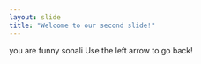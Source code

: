 ```yaml
---
layout: slide
title: "Welcome to our second slide!"
---
```

you are funny sonali 
Use the left arrow to go back!
